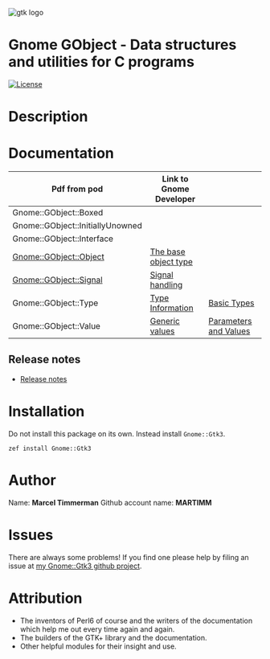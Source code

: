 ![gtk logo][logo]

# Gnome GObject - Data structures and utilities for C programs

[![License](http://martimm.github.io/label/License-label.svg)](http://www.perlfoundation.org/artistic_license_2_0)

# Description

# Documentation

| Pdf from pod | Link to Gnome Developer ||
|-------|--------------|----|
| Gnome::GObject::Boxed ||
| Gnome::GObject::InitiallyUnowned ||
| Gnome::GObject::Interface ||
| [Gnome::GObject::Object][Gnome::GObject::Object pdf] | [The base object type][Object]|
| [Gnome::GObject::Signal][Gnome::GObject::Signal pdf]  | [Signal handling][Signal]|
| Gnome::GObject::Type | [Type Information][Type1] | [ Basic Types][Type2]
| Gnome::GObject::Value | [Generic values][Value1] | [ Parameters and Values][Value2]

## Release notes
* [Release notes][changes]

# Installation
Do not install this package on its own. Instead install `Gnome::Gtk3`.

`zef install Gnome::Gtk3`


# Author

Name: **Marcel Timmerman**
Github account name: **MARTIMM**

# Issues

There are always some problems! If you find one please help by filing an issue at [my Gnome::Gtk3 github project][issues].

# Attribution
* The inventors of Perl6 of course and the writers of the documentation which help me out every time again and again.
* The builders of the GTK+ library and the documentation.
* Other helpful modules for their insight and use.

[//]: # (---- [refs] ----------------------------------------------------------)
[changes]: https://github.com/MARTIMM/perl6-gnome-gobject/blob/master/CHANGES.md
[logo]: https://martimm.github.io/perl6-gnome-gtk3/content-docs/images/gtk-perl6.png
[issues]: https://github.com/MARTIMM/perl6-gnome-gtk3/issues

[InitiallyUnowned]: https://developer.gnome.org/gtk3/stable/ch02.html
[Interface]: https://developer.gnome.org/gobject/stable/GTypeModule.html
[Object]: https://developer.gnome.org/gobject/stable/gobject-The-Base-Object-Type.html
[Signal]: https://developer.gnome.org/gobject/stable/gobject-Signals.html
[Type1]: https://developer.gnome.org/gobject/stable/gobject-Type-Information.html
[Type2]: https://developer.gnome.org/glib/stable/glib-Basic-Types.html
[Value1]: https://developer.gnome.org/gobject/stable/gobject-Generic-values.html
[Value2]: https://developer.gnome.org/gobject/stable/gobject-Standard-Parameter-and-Value-Types.html

[//]: # (Pod documentation rendered with)
[//]: # (pod-render.pl6 --pdf --g=MARTIMM/perl6-gnome-gobject lib)

[Gnome::GObject::Object html]: https://nbviewer.jupyter.org/github/MARTIMM/perl6-gnome-gobject/blob/master/doc/Object.html
[Gnome::GObject::Object pdf]: https://nbviewer.jupyter.org/github/MARTIMM/perl6-gnome-gobject/blob/master/doc/Object.pdf
[Gnome::GObject::Signal html]: https://nbviewer.jupyter.org/github/MARTIMM/perl6-gnome-gobject/blob/master/doc/Signal.html
[Gnome::GObject::Signal pdf]: https://nbviewer.jupyter.org/github/MARTIMM/perl6-gnome-gobject/blob/master/doc/Signal.pdf
